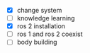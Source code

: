 - [x] change system
- [ ] knowledge learning
- [x] ros 2 installation
- [ ] ros 1 and ros 2 coexist
- [ ] body building